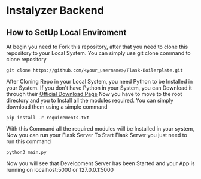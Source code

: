 # Instalyzer Backend 

## How to SetUp Local Enviroment
At begin you need to Fork this repository, after that you need to clone this repository to your Local System. You can simply use git clone command to clone repository
``` 
git clone https://github.com/<your_username>/Flask-Boilerplate.git
```
After Cloning Repo in your Local System, you need Python to be Installed in your System. If you don't have Python in your System, you can Download it through their [Official Download Page](https://www.python.org/downloads/)
Now you have to move to the root directory  and you to Install all the modules required. You can simply download them using a simple command
```
pip install -r requirements.txt
```
With this Command all the required modules will be Installed in your system, Now you can run your Flask Server
To Start Flask Server you just need to run this command
```
python3 main.py
```
Now you will see that Development Server has been Started and your App is running on localhost:5000 or 127.0.0.1:5000

